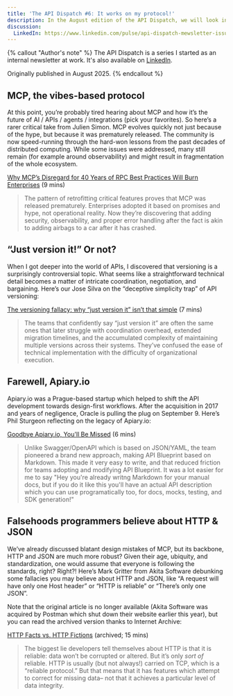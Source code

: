 ```yaml
---
title: 'The API Dispatch #6: It works on my protocol!'
description: In the August edition of the API Dispatch, we will look into the flaws of MCP, the fallacies about versioning and HTTP, and we will say goodbye to Apiary.io.
discussion:
  LinkedIn: https://www.linkedin.com/pulse/api-dispatch-mewsletter-issue-6-mewsrnd-zt2re/
---
```


{% callout "Author's note" %}
The API Dispatch is a series I started as an internal newsletter at work. It's also available on [LinkedIn](https://www.linkedin.com/newsletters/r-d-api-mewsletter-7305909196418396160/).

Originally published in August 2025.
{% endcallout %}

## MCP, the vibes-based protocol

At this point, you’re probably tired hearing about MCP and how it’s the future of AI / APIs / agents / integrations (pick your favorites). So here’s a rarer critical take from Julien Simon. MCP evolves quickly not just because of the hype, but because it was prematurely released. The community is now speed-running through the hard-won lessons from the past decades of distributed computing. While some issues were addressed, many still remain (for example around observability) and might result in fragmentation of the whole ecosystem.

[Why MCP’s Disregard for 40 Years of RPC Best Practices Will Burn Enterprises](https://julsimon.medium.com/why-mcps-disregard-for-40-years-of-rpc-best-practices-will-burn-enterprises-8ef85ce5bc9b) (9 mins)

> The pattern of retrofitting critical features proves that MCP was released prematurely. Enterprises adopted it based on promises and hype, not operational reality. Now they’re discovering that adding security, observability, and proper error handling after the fact is akin to adding airbags to a car after it has crashed.

## “Just version it!” Or not?

When I got deeper into the world of APIs, I discovered that versioning is a surprisingly controversial topic. What seems like a straightforward technical detail becomes a matter of intricate coordination, negotiation, and bargaining. Here’s our Jose Silva on the “deceptive simplicity trap” of API versioning:

[The versioning fallacy: why “just version it” isn’t that simple](https://blog.zepedro.com/the-versioning-fallacy-why-just-version-it-isnt-that-simple-355fd54a0a1a) (7 mins)

> The teams that confidently say “just version it” are often the same ones that later struggle with coordination overhead, extended migration timelines, and the accumulated complexity of maintaining multiple versions across their systems. They’ve confused the ease of technical implementation with the difficulty of organizational execution.

## Farewell, Apiary.io

Apiary.io was a Prague-based startup which helped to shift the API development towards design-first workflows. After the acquisition in 2017 and years of negligence, Oracle is pulling the plug on September 9. Here’s Phil Sturgeon reflecting on the legacy of Apiary.io:

[Goodbye Apiary.io, You'll Be Missed](https://apisyouwonthate.com/blog/goodbye-apiary-io/) (6 mins)

> Unlike Swagger/OpenAPI which is based on JSON/YAML, the team pioneered a brand new approach, making API Blueprint based on Markdown. This made it very easy to write, and that reduced friction for teams adopting and modifying API Blueprint. It was a lot easier for me to say "Hey you're already writng Markdown for your manual docs, but if you do it like this you'll have an actual API description which you can use programatically too, for docs, mocks, testing, and SDK generation!"

## Falsehoods programmers believe about HTTP & JSON

We’ve already discussed blatant design mistakes of MCP, but its backbone, HTTP and JSON are much more robust? Given their age, ubiquity, and standardization, one would assume that everyone is following the standards, right? Right?! Here’s Mark Gritter from Akita Software debunking some fallacies you may believe about HTTP and JSON, like “A request will have only one Host header” or “HTTP is reliable” or “There’s only one JSON”.

Note that the original article is no longer available (Akita Software was acquired by Postman which shut down their website earlier this year), but you can read the archived version thanks to Internet Archive:

[HTTP Facts vs. HTTP Fictions](https://web.archive.org/web/20250206142201/https://www.akitasoftware.com/blog-posts/http-facts-vs-http-fictions) (archived; 15 mins)

> The biggest lie developers tell themselves about HTTP is that it is reliable: data won’t be corrupted or altered. But it’s only _sort of_ reliable. HTTP is usually (but not always!) carried on TCP, which is a “reliable protocol.” But that means that it has features which attempt to correct for missing data– not that it achieves a particular level of data integrity.
